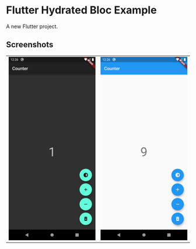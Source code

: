 # Flutter Hydrated Bloc Example

A new Flutter project.

## Screenshots

| | |
|:----|:----|
|![](./screenshot/sc_01.png)|![](./screenshot/sc_02.png)|